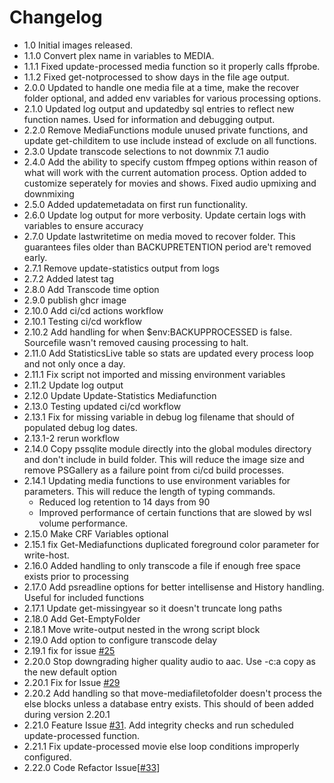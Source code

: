 # Changelog
- 1.0 Initial images released.
- 1.1.0 Convert plex name in variables to MEDIA.
- 1.1.1 Fixed update-processed media function so it properly calls ffprobe.
- 1.1.2 Fixed get-notprocessed to show days in the file age output.
- 2.0.0 Updated to handle one media file at a time, make the recover folder optional, and added env variables for various processing options.
- 2.1.0 Updated log output and updatedby sql entries to reflect new function names. Used for information and debugging output.
- 2.2.0 Remove MediaFunctions module unused private functions, and update get-childitem to use include instead of exclude on all functions.
- 2.3.0 Update transcode selections to not downmix 7.1 audio
- 2.4.0 Add the ability to specify custom ffmpeg options within reason of what will work with the current automation process. Option added to customize seperately for movies and shows. Fixed audio upmixing and downmixing
- 2.5.0 Added updatemetadata on first run functionality.
- 2.6.0 Update log output for more verbosity. Update certain logs with variables to ensure accuracy
- 2.7.0 Update lastwritetime on media moved to recover folder. This guarantees files older than BACKUPRETENTION period are't removed early.
- 2.7.1 Remove update-statistics output from logs
- 2.7.2 Added latest tag
- 2.8.0 Add Transcode time option
- 2.9.0 publish ghcr image
- 2.10.0 Add ci/cd actions workflow
- 2.10.1 Testing ci/cd workflow
- 2.10.2 Add handling for when $env:BACKUPPROCESSED is false. Sourcefile wasn't removed causing processing to halt.
- 2.11.0 Add StatisticsLive table so stats are updated every process loop and not only once a day.
- 2.11.1 Fix script not imported and missing environment variables
- 2.11.2 Update log output
- 2.12.0 Update Update-Statistics Mediafunction
- 2.13.0 Testing updated ci/cd workflow
- 2.13.1 Fix for missing variable in debug log filename that should of populated debug log dates.
- 2.13.1-2 rerun workflow
- 2.14.0 Copy pssqlite module directly into the global modules directory and don't include in build folder. This will reduce the image size and remove PSGallery as a failure point from ci/cd build processes.
- 2.14.1 Updating media functions to use environment variables for parameters. This will reduce the length of typing commands.
    - Reduced log retention to 14 days from 90
    - Improved performance of certain functions that are slowed by wsl volume performance.
- 2.15.0 Make CRF Variables optional
- 2.15.1 fix Get-Mediafunctions duplicated foreground color parameter for write-host.
- 2.16.0 Added handling to only transcode a file if enough free space exists prior to processing
- 2.17.0 Add psreadline options for better intellisense and History handling. Useful for included functions
- 2.17.1 Update get-missingyear so it doesn't truncate long paths
- 2.18.0 Add Get-EmptyFolder
- 2.18.1 Move write-output nested in the wrong script block
- 2.19.0 Add option to configure transcode delay
- 2.19.1 fix for issue [#25](https://github.com/TheTaylorLee/docker-transcodeautomation/issues/25)
- 2.20.0 Stop downgrading higher quality audio to aac. Use -c:a copy as the new default option
- 2.20.1 Fix for Issue [#29](https://github.com/TheTaylorLee/docker-transcodeautomation/issues/29)
- 2.20.2 Add handling so that move-mediafiletofolder doesn't process the else blocks unless a database entry exists. This should of been added during version 2.20.1
- 2.21.0 Feature Issue [#31](https://github.com/TheTaylorLee/docker-transcodeautomation/issues/31). Add integrity checks and run scheduled update-processed function.
- 2.21.1 Fix update-processed movie else loop conditions improperly configured.
- 2.22.0 Code Refactor Issue[[#33](https://github.com/TheTaylorLee/docker-transcodeautomation/issues/33)]